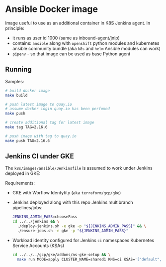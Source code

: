 # Ansible Docker image

Image useful to use as an additional container in K8S Jenkins agent. In principle:

* it runs as user id 1000 (same as inbound-agent/jnlp)
* contains: `ansible` along with `openshift` python modules and kubernetes ansible community bundle (aka `k8s` and `helm` Ansible modules can work)
* `pipenv` - so that image can be used as base Python agent

## Running

Samples:

```bash
# build docker image
make build

# push latest image to quay.io
# assume docker login quay.io has been perfomed
make push

# create additional tag for latest image
make tag TAG=2.16.6

# push image with tag to quay.io
make push TAG=2.16.6
```

## Jenkins CI under GKE

The `k8s/images/ansible/Jenkinsfile` is assumed to work under Jenkins deployed in GKE:

Requirements:

* GKE with Worflow Identytity (aka `terraform/gcp/gke`)

* Jenkins deployed along with this repo Jenkins multibranch pipelines/jobs:

  ```bash
  JENKINS_ADMIN_PASS=choosePass
  cd ../../jenkins && \
    ./deploy-jenkins.sh -e gke -p "${JENKINS_ADMIN_PASS}" && \
    ./ensure-jobs.sh -e gke -p "${JENKINS_ADMIN_PASS}"
  ```

* Workload identity configured for Jenkins `ci` namespaces Kubernetes Service Accounts (KSAs)

  ```bash
  cd ../../../gcp/gke/addons/ns-gke-setup && \
    make run MODE=apply CLUSTER_NAME=shared1 KNS=ci KSAS='["default","ci", "ci-jenkins"]' ROLES='["roles/storage.admin"]'
  ```

